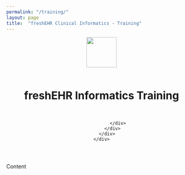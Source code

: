 ```yaml
---
permalink: "/training/"
layout: page
title:  "freshEHR Clinical Informatics - Training"
---
```


<header class="page-masthead">
    <div class="container position-relative">
        <div class="row justify-content-center">
            <div class="col-xl-6">
                <div class="text-center text-white">
                    <!-- Page heading-->
                    <img src="{{ root_url }}/assets/img/icon-lg.png" height="80px"><br><br>
                    <h1 class="mb-14">freshEHR Informatics Training</h1><br>
                    
                </div>
            </div>
        </div>
    </div>
</header>

<section id="training-intro">
      <div class="container">
        <div class="row">
          <div class="col-lg-12">
           Content
		  </div>
		 </div>
		</div>
    </section>

